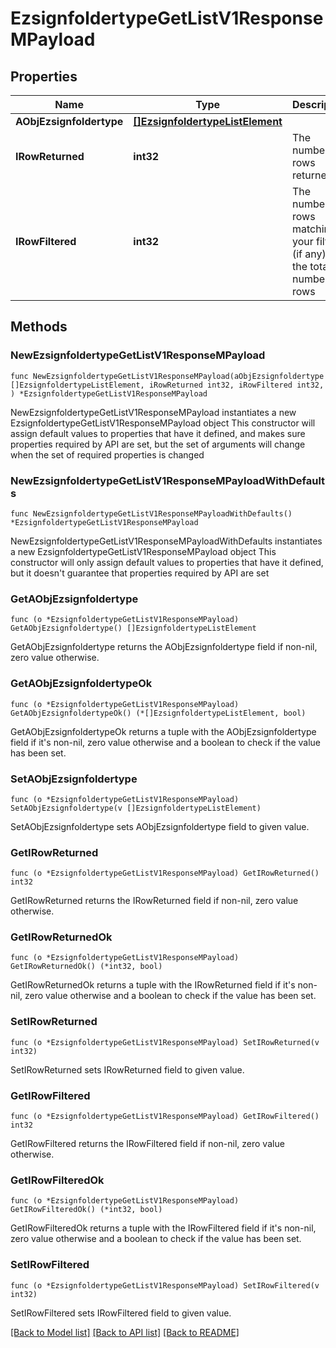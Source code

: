 # EzsignfoldertypeGetListV1ResponseMPayload

## Properties

Name | Type | Description | Notes
------------ | ------------- | ------------- | -------------
**AObjEzsignfoldertype** | [**[]EzsignfoldertypeListElement**](EzsignfoldertypeListElement.md) |  | 
**IRowReturned** | **int32** | The number of rows returned | 
**IRowFiltered** | **int32** | The number of rows matching your filters (if any) or the total number of rows | 

## Methods

### NewEzsignfoldertypeGetListV1ResponseMPayload

`func NewEzsignfoldertypeGetListV1ResponseMPayload(aObjEzsignfoldertype []EzsignfoldertypeListElement, iRowReturned int32, iRowFiltered int32, ) *EzsignfoldertypeGetListV1ResponseMPayload`

NewEzsignfoldertypeGetListV1ResponseMPayload instantiates a new EzsignfoldertypeGetListV1ResponseMPayload object
This constructor will assign default values to properties that have it defined,
and makes sure properties required by API are set, but the set of arguments
will change when the set of required properties is changed

### NewEzsignfoldertypeGetListV1ResponseMPayloadWithDefaults

`func NewEzsignfoldertypeGetListV1ResponseMPayloadWithDefaults() *EzsignfoldertypeGetListV1ResponseMPayload`

NewEzsignfoldertypeGetListV1ResponseMPayloadWithDefaults instantiates a new EzsignfoldertypeGetListV1ResponseMPayload object
This constructor will only assign default values to properties that have it defined,
but it doesn't guarantee that properties required by API are set

### GetAObjEzsignfoldertype

`func (o *EzsignfoldertypeGetListV1ResponseMPayload) GetAObjEzsignfoldertype() []EzsignfoldertypeListElement`

GetAObjEzsignfoldertype returns the AObjEzsignfoldertype field if non-nil, zero value otherwise.

### GetAObjEzsignfoldertypeOk

`func (o *EzsignfoldertypeGetListV1ResponseMPayload) GetAObjEzsignfoldertypeOk() (*[]EzsignfoldertypeListElement, bool)`

GetAObjEzsignfoldertypeOk returns a tuple with the AObjEzsignfoldertype field if it's non-nil, zero value otherwise
and a boolean to check if the value has been set.

### SetAObjEzsignfoldertype

`func (o *EzsignfoldertypeGetListV1ResponseMPayload) SetAObjEzsignfoldertype(v []EzsignfoldertypeListElement)`

SetAObjEzsignfoldertype sets AObjEzsignfoldertype field to given value.


### GetIRowReturned

`func (o *EzsignfoldertypeGetListV1ResponseMPayload) GetIRowReturned() int32`

GetIRowReturned returns the IRowReturned field if non-nil, zero value otherwise.

### GetIRowReturnedOk

`func (o *EzsignfoldertypeGetListV1ResponseMPayload) GetIRowReturnedOk() (*int32, bool)`

GetIRowReturnedOk returns a tuple with the IRowReturned field if it's non-nil, zero value otherwise
and a boolean to check if the value has been set.

### SetIRowReturned

`func (o *EzsignfoldertypeGetListV1ResponseMPayload) SetIRowReturned(v int32)`

SetIRowReturned sets IRowReturned field to given value.


### GetIRowFiltered

`func (o *EzsignfoldertypeGetListV1ResponseMPayload) GetIRowFiltered() int32`

GetIRowFiltered returns the IRowFiltered field if non-nil, zero value otherwise.

### GetIRowFilteredOk

`func (o *EzsignfoldertypeGetListV1ResponseMPayload) GetIRowFilteredOk() (*int32, bool)`

GetIRowFilteredOk returns a tuple with the IRowFiltered field if it's non-nil, zero value otherwise
and a boolean to check if the value has been set.

### SetIRowFiltered

`func (o *EzsignfoldertypeGetListV1ResponseMPayload) SetIRowFiltered(v int32)`

SetIRowFiltered sets IRowFiltered field to given value.



[[Back to Model list]](../README.md#documentation-for-models) [[Back to API list]](../README.md#documentation-for-api-endpoints) [[Back to README]](../README.md)


